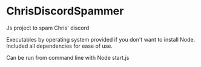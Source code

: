 # ChrisDiscordSpammer
Js project to spam Chris' discord

Executables by operating system provided if you don't want to install Node. Included all dependencies for ease of use.

Can be run from command line with Node start.js